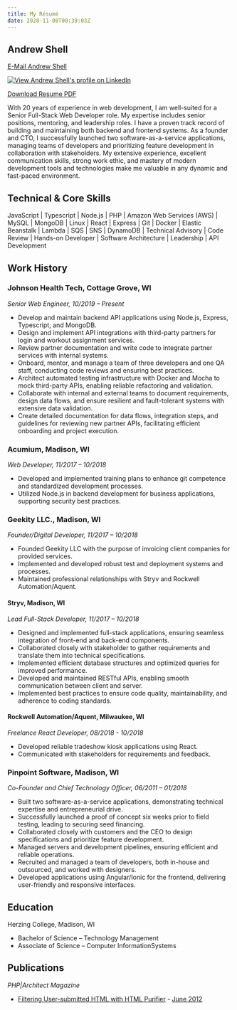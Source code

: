 ```yaml
---
title: My Résumé
date: 2020-11-08T00:39:03Z
---
```


## Andrew Shell

[E-Mail Andrew Shell](/contact/)

[![View Andrew Shell's profile on LinkedIn](https://www.linkedin.com/img/webpromo/btn_viewmy_160x25.gif)](https://www.linkedin.com/in/andrewshell)

[Download Resume PDF](/resume.pdf)

With 20 years of experience in web development, I am well-suited for a Senior Full-Stack Web Developer role. My expertise includes senior positions, mentoring, and leadership roles. I have a proven track record of building and maintaining both backend and frontend systems. As a founder and CTO, I successfully launched two software-as-a-service applications, managing teams of developers and prioritizing feature development in collaboration with stakeholders. My extensive experience, excellent communication skills, strong work ethic, and mastery of modern development tools and technologies make me valuable in any dynamic and fast-paced environment.

## Technical & Core Skills

JavaScript | Typescript | Node.js | PHP | Amazon Web Services (AWS) | MySQL | MongoDB | Linux | React | Express | Git | Docker | Elastic Beanstalk | Lambda | SQS | SNS | DynamoDB | Technical Advisory | Code Review | Hands-on Developer | Software Architecture | Leadership | API Development

## Work History

### Johnson Health Tech, Cottage Grove, WI
_Senior Web Engineer, 10/2019 – Present_

* Develop and maintain backend API applications using Node.js, Express, Typescript, and MongoDB.
* Design and implement API integrations with third-party partners for login and workout assignment services.
* Review partner documentation and write code to integrate partner services with internal systems.
* Onboard, mentor, and manage a team of three developers and one QA staff, conducting code reviews and ensuring best practices.
* Architect automated testing infrastructure with Docker and Mocha to mock third-party APIs, enabling reliable refactoring and validation.
* Collaborate with internal and external teams to document requirements, design data flows, and ensure resilient and fault-tolerant systems with extensive data validation.
* Create detailed documentation for data flows, integration steps, and guidelines for reviewing new partner APIs, facilitating efficient onboarding and project execution.

### Acumium, Madison, WI
_Web Developer, 11/2017 – 10/2018_

* Developed and implemented training plans to enhance git competence and standardized development processes.
* Utilized Node.js in backend development for business applications, supporting security best practices.

### Geekity LLC., Madison, WI
_Founder/Digital Developer,  11/2017 – 10/2018_

* Founded Geekity LLC with the purpose of invoicing client companies for provided services.
* Implemented and developed robust test and deployment systems and processes.
* Maintained professional relationships with Stryv and Rockwell Automation/Aquent.

#### Stryv, Madison, WI
_Lead Full-Stack Developer, 11/2017 – 10/2018_

* Designed and implemented full-stack applications, ensuring seamless integration of front-end and back-end components.
* Collaborated closely with stakeholder to gather requirements and translate them into technical specifications.
* Implemented efficient database structures and optimized queries for improved performance.
* Developed and maintained RESTful APIs, enabling smooth communication between client and server.
* Implemented best practices to ensure code quality, maintainability, and adherence to coding standards.

#### Rockwell Automation/Aquent, Milwaukee, WI
_Freelance React Developer, 08/2018 - 10/2018_

* Developed reliable tradeshow kiosk applications using React.
* Communicated with stakeholders for requirements and feedback.

### Pinpoint Software, Madison, WI
_Co-Founder and Chief Technology Officer, 06/2011 – 01/2018_

* Built two software-as-a-service applications, demonstrating technical expertise and entrepreneurial drive.
* Successfully launched a proof of concept six weeks prior to field testing, leading to securing seed financing.
* Collaborated closely with customers and the CEO to design specifications and prioritize feature development.
* Managed servers and development pipelines, ensuring efficient and reliable operations.
* Recruited and managed a team of developers, both in-house and outsourced, and worked with designers.
* Developed applications using Angular/Ionic for the frontend, delivering user-friendly and responsive interfaces.

## Education

Herzing College, Madison, WI
* Bachelor of Science – Technology Management
* Associate of Science – Computer InformationSystems

## Publications

_PHP|Architect Magazine_

  * [Filtering User-submitted HTML with HTML Purifier](/htmlpurifier-article/) - [June 2012](http://www.phparch.com/magazine/2012-2/june/)
